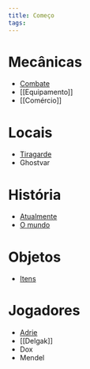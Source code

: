 ```yaml
---
title: Começo
tags:
---
```

# Mecânicas
- [Combate](Combate.md)
- [[Equipamento]]
- [[Comércio]]
# Locais
- [Tiragarde](Tiragarde.md)
- Ghostvar
# História
- [Atualmente](Atualmente.md)
- [O mundo](O%20mundo.md)
# Objetos
- [Itens](Itens.md)
# Jogadores
- [Adrie](Adrie.md)
- [[Delgak]]
- Dox
- Mendel